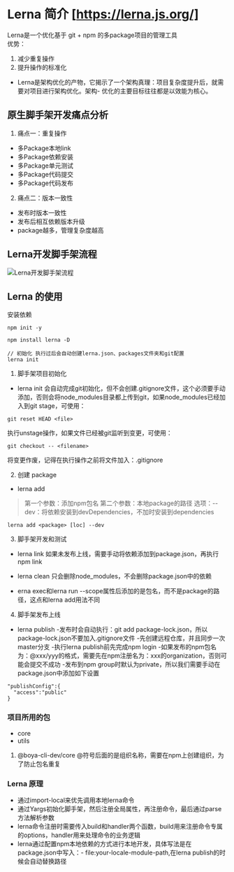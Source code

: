 # Lerna 简介 [https://lerna.js.org/]
Lerna是一个优化基于 git + npm 的多package项目的管理工具   
优势： 
1. 减少重复操作
2. 提升操作的标准化
- Lerna是架构优化的产物，它揭示了一个架构真理：项目复杂度提升后，就需要对项目进行架构优化。架构- 优化的主要目标往往都是以效能为核心。

## 原生脚手架开发痛点分析
1. 痛点一：重复操作
- 多Package本地link
- 多Package依赖安装
- 多Package单元测试
- 多Package代码提交
- 多Package代码发布
2. 痛点二：版本一致性
- 发布时版本一致性
- 发布后相互依赖版本升级
- package越多，管理复杂度越高

## Lerna开发脚手架流程
![Lerna开发脚手架流程](https://homework.imooc-lego.com/pages/%E5%85%AD%E7%8E%A5/images/%E7%AC%AC%E4%BA%8C%E5%91%A8lerna%E5%BC%80%E5%8F%91%E8%84%9A%E6%89%8B%E6%9E%B6%E6%B5%81%E7%A8%8B.png)

## Lerna 的使用

安装依赖
```
npm init -y

npm install lerna -D

// 初始化 执行过后会自动创建lerna.json、packages文件夹和git配置
lerna init

```

1. 脚手架项目初始化
- lerna init
会自动完成git初始化，但不会创建.gitignore文件，这个必须要手动添加，否则会将node_modules目录都上传到git，如果node_modules已经加入到git stage，可使用：
```
git reset HEAD <file>
```
执行unstage操作，如果文件已经被git监听到变更，可使用：
```
git checkout -- <filename>
```
将变更作废，记得在执行操作之前将文件加入：.gitignore


2. 创建 package 
- lerna add
> 第一个参数：添加npm包名
> 第二个参数：本地package的路径
> 选项：--dev：将依赖安装到devDependencies，不加时安装到dependencies
```
lerna add <package> [loc] --dev
```


3. 脚手架开发和测试
- lerna link
如果未发布上线，需要手动将依赖添加到package.json，再执行npm link

- lerna clean
只会删除node_modules，不会删除package.json中的依赖

- erna exec和lerna run
--scope属性后添加的是包名，而不是package的路径，这点和lerna add用法不同

4. 脚手架发布上线
- lerna publish
-发布时会自动执行：git add package-lock.json，所以package-lock.json不要加入.gitignore文件
-先创建远程仓库，并且同步一次master分支
-执行lerna publish前先完成npm login
-如果发布的npm包名为：@xxx/yyy的格式，需要先在npm注册名为：xxx的organization，否则可能会提交不成功
-发布到npm group时默认为private，所以我们需要手动在package.json中添加如下设置
```
"publishConfig":{
  "access":"public"
}
```


### 项目所用的包
- core
- utils

1. @boya-cli-dev/core  @符号后面的是组织名称，需要在npm上创建组织，为了防止包名重复 


### Lerna 原理
- 通过import-local来优先调用本地lerna命令
- 通过Yargs初始化脚手架，然后注册全局属性，再注册命令，最后通过parse方法解析参数
- lerna命令注册时需要传入build和handler两个函数，build用来注册命令专属的options，handler用来处理命令的业务逻辑
- lerna通过配置npm本地依赖的方式进行本地开发，具体写法是在package.json中写入：- file:your-locale-module-path,在lerna publish的时候会自动替换路径